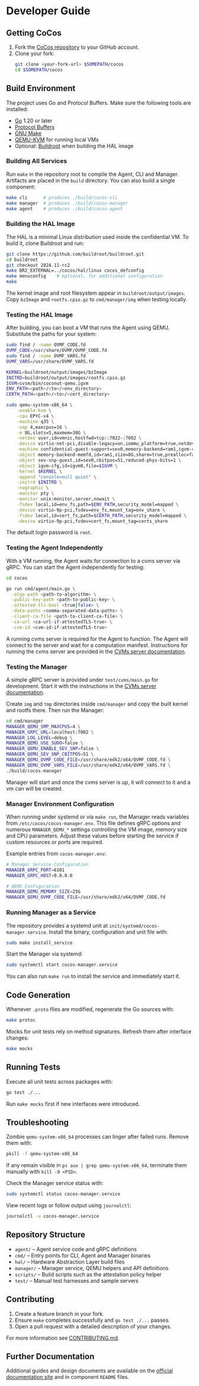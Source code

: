 # Developer Guide

## Getting CoCos

1. Fork the [CoCos repository](https://github.com/ultravioletrs/cocos) to your GitHub account.
2. Clone your fork:
   ```bash
   git clone <your-fork-url> $SOMEPATH/cocos
   cd $SOMEPATH/cocos
   ```

## Build Environment

The project uses Go and Protocol Buffers. Make sure the following tools are installed:

- [Go](https://go.dev/doc/install) 1.20 or later
- [Protocol Buffers](https://grpc.io/docs/languages/go/quickstart/)
- [GNU Make](https://www.gnu.org/software/make/)
- [QEMU-KVM](https://www.qemu.org/) for running local VMs
- Optional: [Buildroot](https://buildroot.org/) when building the HAL image

### Building All Services

Run `make` in the repository root to compile the Agent, CLI and Manager. Artifacts are placed in the `build` directory. You can also build a single component:

```bash
make cli      # produces ./build/cocos-cli
make manager  # produces ./build/cocos-manager
make agent    # produces ./build/cocos-agent
```

### Building the HAL Image

The HAL is a minimal Linux distribution used inside the confidential VM. To build it, clone Buildroot and run:

```bash
git clone https://github.com/buildroot/buildroot.git
cd buildroot
git checkout 2024.11-rc2
make BR2_EXTERNAL=../cocos/hal/linux cocos_defconfig
make menuconfig    # optional, for additional configuration
make
```

The kernel image and root filesystem appear in `buildroot/output/images`. Copy `bzImage` and `rootfs.cpio.gz` to `cmd/manager/img` when testing locally.

### Testing the HAL Image

After building, you can boot a VM that runs the Agent using QEMU. Substitute the paths for your system:

```bash
sudo find / -name OVMF_CODE.fd
OVMF_CODE=/usr/share/OVMF/OVMF_CODE.fd
sudo find / -name OVMF_VARS.fd
OVMF_VARS=/usr/share/OVMF_VARS.fd

KERNEL=buildroot/output/images/bzImage
INITRD=buildroot/output/images/rootfs.cpio.gz
IGVM=svsm/bin/coconut-qemu.igvm
ENV_PATH=<path>/<to>/<env_directory>
CERTH_PATH=<path>/<to>/<cert_directory>

sudo qemu-system-x86_64 \
    -enable-kvm \
    -cpu EPYC-v4 \
    -machine q35 \
    -smp 4,maxcpus=16 \
    -m 8G,slots=5,maxmem=30G \
    -netdev user,id=vmnic,hostfwd=tcp::7022-:7002 \
    -device virtio-net-pci,disable-legacy=on,iommu_platform=true,netdev=vmnic,romfile= \
    -machine confidential-guest-support=sev0,memory-backend=ram1,igvm-cfg=igvm0 \
    -object memory-backend-memfd,id=ram1,size=8G,share=true,prealloc=false,reserve=false \
    -object sev-snp-guest,id=sev0,cbitpos=51,reduced-phys-bits=1 \
    -object igvm-cfg,id=igvm0,file=$IGVM \
    -kernel $KERNEL \
    -append "console=null quiet" \
    -initrd $INITRD \
    -nographic \
    -monitor pty \
    -monitor unix:monitor,server,nowait \
    -fsdev local,id=env_fs,path=$ENV_PATH,security_model=mapped \
    -device virtio-9p-pci,fsdev=env_fs,mount_tag=env_share \
    -fsdev local,id=cert_fs,path=$CERTH_PATH,security_model=mapped \
    -device virtio-9p-pci,fsdev=cert_fs,mount_tag=certs_share
```

The default login password is `root`.

### Testing the Agent Independently

With a VM running, the Agent waits for connection to a cvms server via gRPC. You can start the Agent independently for testing:

```bash
cd cocos

go run cmd/agent/main.go \
  -algo-path <path-to-algorithm> \
  -public-key-path <path-to-public-key> \
  -attested-tls-bool <true|false> \
  -data-paths <comma-separated-data-paths> \
  -client-ca-file <path-to-client-ca-file> \
  -ca-url <ca-url-if-attestedTLS-true> \
  -cvm-id <cvm-id-if-attestedTLS-true>
```

A running cvms server is required for the Agent to function. The Agent will connect to the server and wait for a computation manifest. Instructions for running the cvms server are provided in the [CVMs server documentation](/docs/getting-started.md#run-the-server).

### Testing the Manager

A simple gRPC server is provided under `test/cvms/main.go` for development. Start it with the instructions in the [CVMs server documentation](/docs/getting-started.md#run-the-server).

Create `img` and `tmp` directories inside `cmd/manager` and copy the built kernel and rootfs there. Then run the Manager:

```bash
cd cmd/manager
MANAGER_QEMU_SMP_MAXCPUS=4 \
MANAGER_GRPC_URL=localhost:7002 \
MANAGER_LOG_LEVEL=debug \
MANAGER_QEMU_USE_SUDO=false \
MANAGER_QEMU_ENABLE_SEV_SNP=false \
MANAGER_QEMU_SEV_SNP_CBITPOS=51 \
MANAGER_QEMU_OVMF_CODE_FILE=/usr/share/edk2/x64/OVMF_CODE.fd \
MANAGER_QEMU_OVMF_VARS_FILE=/usr/share/edk2/x64/OVMF_VARS.fd \
./build/cocos-manager
```

Manager will start and once the cvms server is up, it will connect to it and a vm can will be created.
### Manager Environment Configuration

When running under systemd or via `make run`, the Manager reads variables from
`/etc/cocos/cocos-manager.env`. This file defines gRPC options and numerous
`MANAGER_QEMU_*` settings controlling the VM image, memory size and CPU
parameters. Adjust these values before starting the service if custom resources
or ports are required.

Example entries from `cocos-manager.env`:

```bash
# Manager Service Configuration
MANAGER_GRPC_PORT=6101
MANAGER_GRPC_HOST=0.0.0.0

# QEMU Configuration
MANAGER_QEMU_MEMORY_SIZE=25G
MANAGER_QEMU_OVMF_CODE_FILE=/usr/share/edk2/x64/OVMF_CODE.fd
```

### Running Manager as a Service

The repository provides a systemd unit at `init/systemd/cocos-manager.service`.
Install the binary, configuration and unit file with:

```bash
sudo make install_service
```

Start the Manager via systemd:

```bash
sudo systemctl start cocos-manager.service
```

You can also run `make run` to install the service and immediately start it.

## Code Generation

Whenever `.proto` files are modified, regenerate the Go sources with:

```bash
make protoc
```

Mocks for unit tests rely on method signatures. Refresh them after interface changes:

```bash
make mocks
```

## Running Tests

Execute all unit tests across packages with:

```bash
go test ./...
```

Run `make mocks` first if new interfaces were introduced.

## Troubleshooting

Zombie `qemu-system-x86_64` processes can linger after failed runs. Remove them with:

```bash
pkill -f qemu-system-x86_64
```

If any remain visible in `ps aux | grep qemu-system-x86_64`, terminate them manually with `kill -9 <PID>`.

Check the Manager service status with:

```bash
sudo systemctl status cocos-manager.service
```

View recent logs or follow output using `journalctl`:

```bash
journalctl -u cocos-manager.service
```

## Repository Structure

- `agent/` – Agent service code and gRPC definitions
- `cmd/` – Entry points for CLI, Agent and Manager binaries
- `hal/` – Hardware Abstraction Layer build files
- `manager/` – Manager service, QEMU helpers and API definitions
- `scripts/` – Build scripts such as the attestation policy helper
- `test/` – Manual test harnesses and sample servers

## Contributing

1. Create a feature branch in your fork.
2. Ensure `make` completes successfully and `go test ./...` passes.
3. Open a pull request with a detailed description of your changes.

For more information see [CONTRIBUTING.md](CONTRIBUTING.md).

## Further Documentation

Additional guides and design documents are available on the [official documentation site](https://docs.cocos.ultraviolet.rs) and in component `README` files.